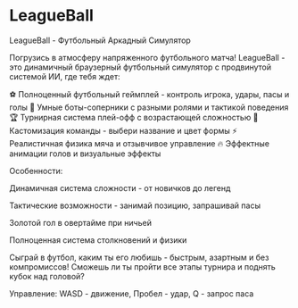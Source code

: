 # LeagueBall
LeagueBall - Футбольный Аркадный Симулятор

Погрузись в атмосферу напряженного футбольного матча! LeagueBall - это динамичный браузерный футбольный симулятор с продвинутой системой ИИ, где тебя ждет:

⚽ Полноценный футбольный геймплей - контроль игрока, удары, пасы и голы
🤖 Умные боты-соперники с разными ролями и тактикой поведения
🏆 Турнирная система плей-офф с возрастающей сложностью
🎨 Кастомизация команды - выбери название и цвет формы
⚡ Реалистичная физика мяча и отзывчивое управление
🔥 Эффектные анимации голов и визуальные эффекты

Особенности:

Динамичная система сложности - от новичков до легенд

Тактические возможности - занимай позицию, запрашивай пасы

Золотой гол в овертайме при ничьей

Полноценная система столкновений и физики

Сыграй в футбол, каким ты его любишь - быстрым, азартным и без компромиссов! Сможешь ли ты пройти все этапы турнира и поднять кубок над головой?

Управление: WASD - движение, Пробел - удар, Q - запрос паса
